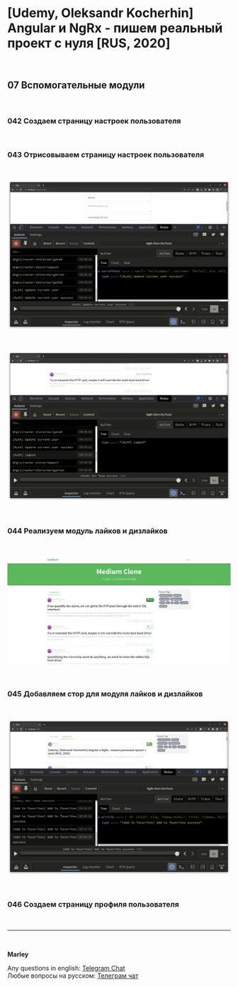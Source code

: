 # [Udemy, Oleksandr Kocherhin] Angular и NgRx - пишем реальный проект с нуля [RUS, 2020]

<br/>

## 07 Вспомогательные модули

<br/>

### 042 Создаем страницу настроек пользователя

<br/>

### 043 Отрисовываем страницу настроек пользователя

<br/>

![Application](/img/pic-m07-p01.png?raw=true)

<br/>

![Application](/img/pic-m07-p02.png?raw=true)

<br/>

### 044 Реализуем модуль лайков и дизлайков

<br/>

![Application](/img/pic-m07-p03.png?raw=true)

<br/>

### 045 Добавляем стор для модуля лайков и дизлайков

<br/>

![Application](/img/pic-m07-p04.png?raw=true)

<br/>

### 046 Создаем страницу профиля пользователя

<br/>

---

<br/>

**Marley**

Any questions in english: <a href="https://jsdev.org/chat/">Telegram Chat</a>  
Любые вопросы на русском: <a href="https://jsdev.ru/chat/">Телеграм чат</a>
